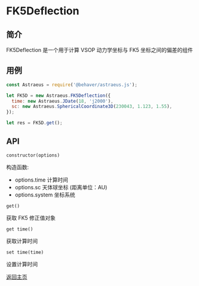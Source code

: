 # FK5Deflection

## 简介

FK5Deflection 是一个用于计算 VSOP 动力学坐标与 FK5 坐标之间的偏差的组件

## 用例

```js
const Astraeus = require('@behaver/astraeus.js');

let FK5D = new Astraeus.FK5Deflection({
  time: new Astraeus.JDate(18, 'j2000'),
  sc: new Astraeus.SphericalCoordinate3D(230043, 1.123, 1.55),
});

let res = FK5D.get();
```

## API

`constructor(options)`

构造函数:

* options.time   计算时间
* options.sc     天体球坐标 (距离单位：AU)
* options.system 坐标系统

`get()`

获取 FK5 修正值对象

`get time()`

获取计算时间

`set time(time)`

设置计算时间

[返回主页](../../readme.md)
